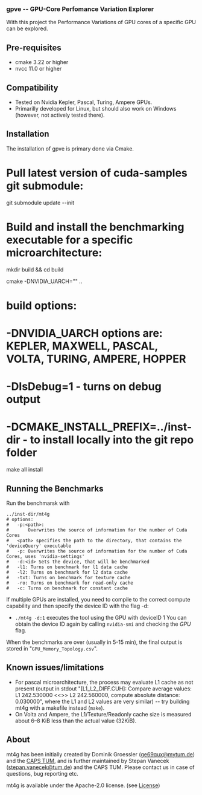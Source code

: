 ### gpve -- GPU-Core Perfomance Variation Explorer
With this project the Performance Variations of GPU cores of a specific GPU can be explored.


## Pre-requisites
- cmake 3.22 or higher
- nvcc 11.0 or higher


## Compatibility
- Tested on Nvidia Kepler, Pascal, Turing, Ampere GPUs.
- Primarilly developed for Linux, but should also work on Windows (however, not actively tested there).


## Installation
The installation of gpve is primary done via Cmake.

# Pull latest version of cuda-samples git submodule:
git submodule update --init

# Build and install the benchmarking executable for a specific microarchitecture:
mkdir build && cd build



















cmake -DNVIDIA_UARCH="<version>" ..
# build options:
# -DNVIDIA_UARCH options are: KEPLER, MAXWELL, PASCAL, VOLTA, TURING, AMPERE, HOPPER
# -DIsDebug=1                           - turns on debug output
# -DCMAKE_INSTALL_PREFIX=../inst-dir    - to install locally into the git repo folder
make all install

## Running the Benchmarks

Run the benchmarsk with

```
../inst-dir/mt4g
# options:
#   -p:<path>:
#   	Overwrites the source of information for the number of Cuda Cores
# 	<path> specifies the path to the directory, that contains the 'deviceQuery' executable
#   -p: Overwrites the source of information for the number of Cuda Cores, uses 'nvidia-settings'
#   -d:<id> Sets the device, that will be benchmarked
#   -l1: Turns on benchmark for l1 data cache
#   -l2: Turns on benchmark for l2 data cache
#   -txt: Turns on benchmark for texture cache
#   -ro: Turns on benchmark for read-only cache
#   -c: Turns on benchmark for constant cache
```
If multiple GPUs are installed, you need to compile to the correct compute capability and then specify the device ID with the flag -d:
- `./mt4g -d:1` executes the tool using the GPU with deviceID 1
You can obtain the device ID again by calling `nvidia-smi` and checking the _GPU_ flag.

When the benchmarks are over (usually in 5-15 min), the final output is stored in "`GPU_Memory_Topology.csv`".

## Known issues/limitations

- For pascal microarchitecture, the process may evaluate L1 cache as not present (output in stdout "[L1_L2_DIFF.CUH]: Compare average values: L1 242.530000 <<>> L2 242.560000, compute absolute distance: 0.030000", where the L1 and L2 values are very similar) -- try building mt4g with a makefile instead (`make`).
- On Volta and Ampere, the L1/Texture/Readonly cache size is measured about 6–8 KiB less than the actual value (32KiB).

## About

mt4g has been initially created by Dominik Groessler (ge69qux@mytum.de) and the [CAPS TUM](https://www.ce.cit.tum.de/en/caps/homepage/), and is further maintained by Stepan Vanecek (stepan.vanecek@tum.de)  and the CAPS TUM. Please contact us in case of questions, bug reporting etc.

mt4g is available under the Apache-2.0 license. (see [License](https://github.com/caps-tum/mt4g/blob/master/LICENSE))
